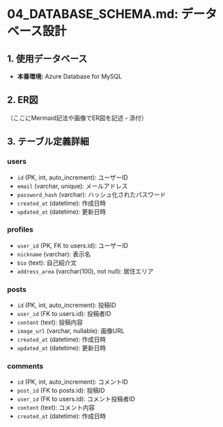 # 04_DATABASE_SCHEMA.md: データベース設計

## 1. 使用データベース
- **本番環境:** Azure Database for MySQL

## 2. ER図
（ここにMermaid記法や画像でER図を記述・添付）

## 3. テーブル定義詳細

### users
- `id` (PK, int, auto_increment): ユーザーID
- `email` (varchar, unique): メールアドレス
- `password_hash` (varchar): ハッシュ化されたパスワード
- `created_at` (datetime): 作成日時
- `updated_at` (datetime): 更新日時

### profiles
- `user_id` (PK, FK to users.id): ユーザーID
- `nickname` (varchar): 表示名
- `bio` (text): 自己紹介文
- `address_area` (varchar(100), not null): 居住エリア

### posts
- `id` (PK, int, auto_increment): 投稿ID
- `user_id` (FK to users.id): 投稿者ID
- `content` (text): 投稿内容
- `image_url` (varchar, nullable): 画像URL
- `created_at` (datetime): 作成日時
- `updated_at` (datetime): 更新日時

### comments
- `id` (PK, int, auto_increment): コメントID
- `post_id` (FK to posts.id): 投稿ID
- `user_id` (FK to users.id): コメント投稿者ID
- `content` (text): コメント内容
- `created_at` (datetime): 作成日時